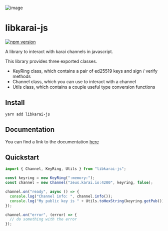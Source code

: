 ![image](https://user-images.githubusercontent.com/34389545/86867110-db4be400-c097-11ea-9a45-563e343a002e.png)

# libkarai-js

[![npm version](https://badge.fury.io/js/libkarai-js.svg)](https://badge.fury.io/js/libkarai-js)

A library to interact with karai channels in javascript.

This library provides three exported classes.

- KeyRing class, which contains a pair of ed25519 keys and sign / verify methods
- Channel class, which you can use to interact with a channel
- Utils class, which contains a couple useful type conversion functions

## Install

```
yarn add libkarai-js
```

## Documentation

You can find a link to the documentation [here](https://karai.io/libkarai-js/)

## Quickstart

```ts
import { Channel, KeyRing, Utils } from "libkarai-js";

const keyring = new KeyRing(":memory:");
const channel = new Channel("zeus.karai.io:4200", keyring, false);

channel.on("ready", async () => {
  console.log("Channel info: ", channel.info());
  console.log("My public key is " + Utils.toHexString(keyring.getPub()));
});

channel.on("error", (error) => {
  // do something with the error
});
```
